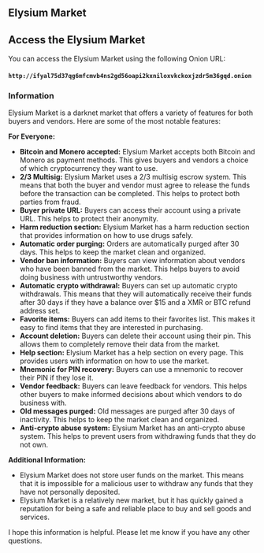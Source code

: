 ## Elysium Market

## Access the Elysium Market

You can access the Elysium Market using the following Onion URL:

#### `http://ifyal75d37qg6mfcmvb4ns2gd56oapi2kxniloxvkckoxjzdr5m36gqd.onion`

### Information

Elysium Market is a darknet market that offers a variety of features for both buyers and vendors. Here are some of the most notable features:

**For Everyone:**

* **Bitcoin and Monero accepted:** Elysium Market accepts both Bitcoin and Monero as payment methods. This gives buyers and vendors a choice of which cryptocurrency they want to use.
* **2/3 Multisig:** Elysium Market uses a 2/3 multisig escrow system. This means that both the buyer and vendor must agree to release the funds before the transaction can be completed. This helps to protect both parties from fraud.
* **Buyer private URL:** Buyers can access their account using a private URL. This helps to protect their anonymity.
* **Harm reduction section:** Elysium Market has a harm reduction section that provides information on how to use drugs safely.
* **Automatic order purging:** Orders are automatically purged after 30 days. This helps to keep the market clean and organized.
* **Vendor ban information:** Buyers can view information about vendors who have been banned from the market. This helps buyers to avoid doing business with untrustworthy vendors.
* **Automatic crypto withdrawal:** Buyers can set up automatic crypto withdrawals. This means that they will automatically receive their funds after 30 days if they have a balance over $15 and a XMR or BTC refund address set.
* **Favorite items:** Buyers can add items to their favorites list. This makes it easy to find items that they are interested in purchasing.
* **Account deletion:** Buyers can delete their account using their pin. This allows them to completely remove their data from the market.
* **Help section:** Elysium Market has a help section on every page. This provides users with information on how to use the market.
* **Mnemonic for PIN recovery:** Buyers can use a mnemonic to recover their PIN if they lose it.
* **Vendor feedback:** Buyers can leave feedback for vendors. This helps other buyers to make informed decisions about which vendors to do business with.
* **Old messages purged:** Old messages are purged after 30 days of inactivity. This helps to keep the market clean and organized.
* **Anti-crypto abuse system:** Elysium Market has an anti-crypto abuse system. This helps to prevent users from withdrawing funds that they do not own.

**Additional Information:**

* Elysium Market does not store user funds on the market. This means that it is impossible for a malicious user to withdraw any funds that they have not personally deposited.
* Elysium Market is a relatively new market, but it has quickly gained a reputation for being a safe and reliable place to buy and sell goods and services.

I hope this information is helpful. Please let me know if you have any other questions.
